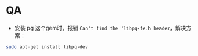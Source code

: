 
# QA

* 安装 pg 这个gem时，报错 ```Can't find the 'libpq-fe.h header```，解决方案：

```sh
sudo apt-get install libpq-dev
```
